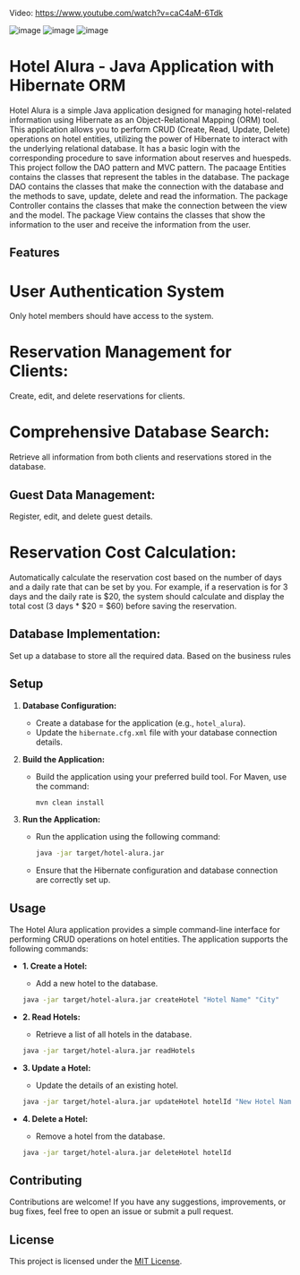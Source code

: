 
Video: https://www.youtube.com/watch?v=caC4aM-6Tdk

![image](https://github.com/mbarrerag/Alura-Hotel/assets/101472701/633d9c37-6eee-4613-aee4-239f2cfb90fc)
![image](https://github.com/mbarrerag/Alura-Hotel/assets/101472701/694ac22c-d69e-4f52-8caa-52aeb925ecb0)
![image](https://github.com/mbarrerag/Alura-Hotel/assets/101472701/25af4306-6a9b-4d87-966a-ea3198ecd68a)

# Hotel Alura - Java Application with Hibernate ORM

Hotel Alura is a simple Java application designed for managing hotel-related information using Hibernate as an Object-Relational Mapping (ORM) tool. This application allows you to perform CRUD (Create, Read, Update, Delete) operations on hotel entities, utilizing the power of Hibernate to interact with the underlying relational database. It has a basic login with the corresponding procedure to save information about reserves and huespeds.
This project follow the DAO pattern and MVC pattern.
The pacaage Entities contains the classes that represent the tables in the database.
The package DAO contains the classes that make the connection with the database and the methods to save, update, delete and read the information.
The package Controller contains the classes that make the connection between the view and the model.
The package View contains the classes that show the information to the user and receive the information from the user.

## Features

# User Authentication System

Only hotel members should have access to the system.

# Reservation Management for Clients:

 Create, edit, and delete reservations for clients.

# Comprehensive Database Search:

 Retrieve all information from both clients and reservations stored in the database.

## Guest Data Management:

 Register, edit, and delete guest details.

# Reservation Cost Calculation:

Automatically calculate the reservation cost based on the number of days and a daily rate that can be set by you. For example, if a reservation is for 3 days and the daily rate is $20, the system should calculate and display the total cost (3 days * $20 = $60) before saving the reservation.


## Database Implementation:

Set up a database to store all the required data. Based on the business rules

## Setup

1. **Database Configuration:**
   - Create a database for the application (e.g., `hotel_alura`).
   - Update the `hibernate.cfg.xml` file with your database connection details.

2. **Build the Application:**
   - Build the application using your preferred build tool. For Maven, use the command:
     ```bash
     mvn clean install
     ```

3. **Run the Application:**
   - Run the application using the following command:
     ```bash
     java -jar target/hotel-alura.jar
     ```
   - Ensure that the Hibernate configuration and database connection are correctly set up.

## Usage

The Hotel Alura application provides a simple command-line interface for performing CRUD operations on hotel entities. The application supports the following commands:

- **1. Create a Hotel:**
  - Add a new hotel to the database.
  ```bash
  java -jar target/hotel-alura.jar createHotel "Hotel Name" "City"
  ```

- **2. Read Hotels:**
  - Retrieve a list of all hotels in the database.
  ```bash
  java -jar target/hotel-alura.jar readHotels
  ```

- **3. Update a Hotel:**
  - Update the details of an existing hotel.
  ```bash
  java -jar target/hotel-alura.jar updateHotel hotelId "New Hotel Name" "New City"
  ```

- **4. Delete a Hotel:**
  - Remove a hotel from the database.
  ```bash
  java -jar target/hotel-alura.jar deleteHotel hotelId
  ```

## Contributing

Contributions are welcome! If you have any suggestions, improvements, or bug fixes, feel free to open an issue or submit a pull request.

## License

This project is licensed under the [MIT License](LICENSE).
